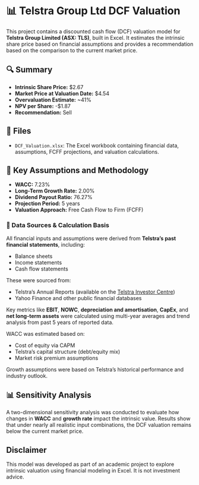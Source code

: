 # 📊 Telstra Group Ltd DCF Valuation

This project contains a discounted cash flow (DCF) valuation model for **Telstra Group Limited (ASX: TLS)**, built in Excel. It estimates the intrinsic share price based on financial assumptions and provides a recommendation based on the comparison to the current market price.

## 🔍 Summary

- **Intrinsic Share Price:** $2.67  
- **Market Price at Valuation Date:** $4.54  
- **Overvaluation Estimate:** ~41%  
- **NPV per Share:** -$1.87  
- **Recommendation:** Sell

## 📁 Files

- `DCF_Valuation.xlsx`: The Excel workbook containing financial data, assumptions, FCFF projections, and valuation calculations.

## 🧮 Key Assumptions and Methodology

- **WACC:** 7.23%  
- **Long-Term Growth Rate:** 2.00%  
- **Dividend Payout Ratio:** 76.27%  
- **Projection Period:** 5 years  
- **Valuation Approach:** Free Cash Flow to Firm (FCFF)

### 📘 Data Sources & Calculation Basis

All financial inputs and assumptions were derived from **Telstra’s past financial statements**, including:

- Balance sheets
- Income statements
- Cash flow statements

These were sourced from:
- Telstra’s Annual Reports (available on the [Telstra Investor Centre](https://www.telstra.com.au/investor))
- Yahoo Finance and other public financial databases

Key metrics like **EBIT**, **NOWC**, **depreciation and amortisation**, **CapEx**, and **net long-term assets** were calculated using multi-year averages and trend analysis from past 5 years of reported data.

WACC was estimated based on:
- Cost of equity via CAPM
- Telstra’s capital structure (debt/equity mix)
- Market risk premium assumptions

Growth assumptions were based on Telstra’s historical performance and industry outlook.


## 📊 Sensitivity Analysis

A two-dimensional sensitivity analysis was conducted to evaluate how changes in **WACC** and **growth rate** impact the intrinsic value. Results show that under nearly all realistic input combinations, the DCF valuation remains below the current market price.


## Disclaimer

This model was developed as part of an academic project to explore intrinsic valuation using financial modeling in Excel. It is not investment advice.
